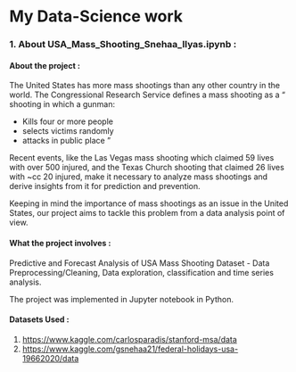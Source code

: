 # My Data-Science work

### 1. About USA_Mass_Shooting_Snehaa_Ilyas.ipynb : 


#### About the project :

The United States has more mass shootings than any other country in the world. The
Congressional Research Service defines a mass shooting as a “ shooting in which a gunman:

*  Kills four or more people
* selects victims randomly
* attacks in public place ”

Recent events, like the Las Vegas mass shooting which claimed 59 lives with over 500 injured, and the Texas Church shooting that claimed 26 lives with ~cc 20 injured, make it necessary to analyze mass shootings and derive insights from it for prediction and prevention. 

Keeping in mind the importance of mass shootings as an issue in the United States, our project aims to tackle this problem from a data analysis point of view.

#### What the project involves : 

Predictive and Forecast Analysis of USA Mass Shooting Dataset - Data Preprocessing/Cleaning, Data exploration, classification and  time series analysis.

The project was implemented in Jupyter notebook in Python. 

#### Datasets Used : 

1. https://www.kaggle.com/carlosparadis/stanford-msa/data
2. https://www.kaggle.com/gsnehaa21/federal-holidays-usa-19662020/data






